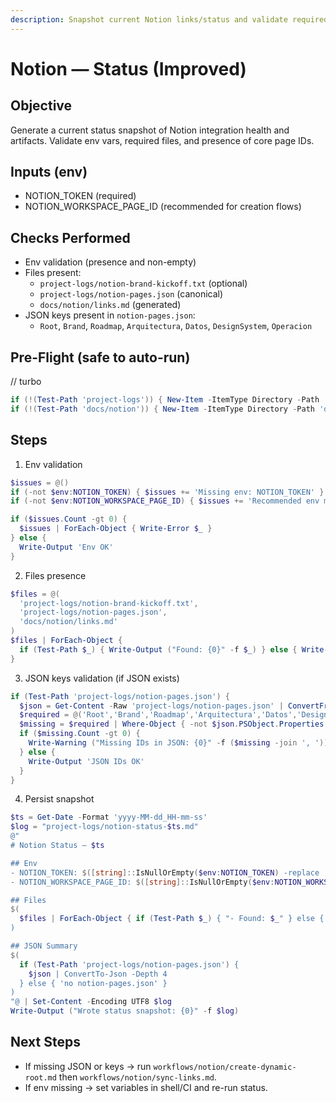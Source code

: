 ```yaml
---
description: Snapshot current Notion links/status and validate required env (Improved & Reusable)
---
```


# Notion — Status (Improved)

## Objective
Generate a current status snapshot of Notion integration health and artifacts. Validate env vars, required files, and presence of core page IDs.

## Inputs (env)
- NOTION_TOKEN (required)
- NOTION_WORKSPACE_PAGE_ID (recommended for creation flows)

## Checks Performed
- Env validation (presence and non-empty)
- Files present:
  - `project-logs/notion-brand-kickoff.txt` (optional)
  - `project-logs/notion-pages.json` (canonical)
  - `docs/notion/links.md` (generated)
- JSON keys present in `notion-pages.json`:
  - `Root`, `Brand`, `Roadmap`, `Arquitectura`, `Datos`, `DesignSystem`, `Operacion`

## Pre-Flight (safe to auto-run)
// turbo
```powershell
if (!(Test-Path 'project-logs')) { New-Item -ItemType Directory -Path 'project-logs' | Out-Null }
if (!(Test-Path 'docs/notion')) { New-Item -ItemType Directory -Path 'docs/notion' | Out-Null }
```

## Steps
1) Env validation
```powershell
$issues = @()
if (-not $env:NOTION_TOKEN) { $issues += 'Missing env: NOTION_TOKEN' }
if (-not $env:NOTION_WORKSPACE_PAGE_ID) { $issues += 'Recommended env missing: NOTION_WORKSPACE_PAGE_ID' }

if ($issues.Count -gt 0) {
  $issues | ForEach-Object { Write-Error $_ }
} else {
  Write-Output 'Env OK'
}
```

2) Files presence
```powershell
$files = @(
  'project-logs/notion-brand-kickoff.txt',
  'project-logs/notion-pages.json',
  'docs/notion/links.md'
)
$files | ForEach-Object {
  if (Test-Path $_) { Write-Output ("Found: {0}" -f $_) } else { Write-Warning ("Missing: {0}" -f $_) }
}
```

3) JSON keys validation (if JSON exists)
```powershell
if (Test-Path 'project-logs/notion-pages.json') {
  $json = Get-Content -Raw 'project-logs/notion-pages.json' | ConvertFrom-Json
  $required = @('Root','Brand','Roadmap','Arquitectura','Datos','DesignSystem','Operacion')
  $missing = $required | Where-Object { -not $json.PSObject.Properties.Name.Contains($_) -or -not $json.$_ }
  if ($missing.Count -gt 0) {
    Write-Warning ("Missing IDs in JSON: {0}" -f ($missing -join ', '))
  } else {
    Write-Output 'JSON IDs OK'
  }
}
```

4) Persist snapshot
```powershell
$ts = Get-Date -Format 'yyyy-MM-dd_HH-mm-ss'
$log = "project-logs/notion-status-$ts.md"
@"
# Notion Status — $ts

## Env
- NOTION_TOKEN: $([string]::IsNullOrEmpty($env:NOTION_TOKEN) -replace 'True','MISSING' -replace 'False','SET')
- NOTION_WORKSPACE_PAGE_ID: $([string]::IsNullOrEmpty($env:NOTION_WORKSPACE_PAGE_ID) -replace 'True','MISSING' -replace 'False','SET')

## Files
$(
  $files | ForEach-Object { if (Test-Path $_) { "- Found: $_" } else { "- Missing: $_" } } | Out-String
)

## JSON Summary
$(
  if (Test-Path 'project-logs/notion-pages.json') {
    $json | ConvertTo-Json -Depth 4
  } else { 'no notion-pages.json' }
)
"@ | Set-Content -Encoding UTF8 $log
Write-Output ("Wrote status snapshot: {0}" -f $log)
```

## Next Steps
- If missing JSON or keys → run `workflows/notion/create-dynamic-root.md` then `workflows/notion/sync-links.md`.
- If env missing → set variables in shell/CI and re-run status.
